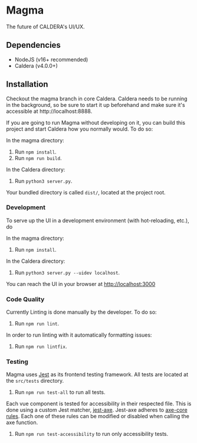 # Magma
The future of CALDERA's UI/UX.

## Dependencies
* NodeJS (v16+ recommended)
* Caldera (v4.0.0+)

## Installation
Checkout the magma branch in core Caldera. Caldera needs to be running in the background, so be sure to start it up
beforehand and make sure it's accessible at http://localhost:8888.

If you are going to run Magma without developing on it, you can build 
this project and start Caldera how you normally would. To do so:

In the magma directory:
1. Run `npm install`.
1. Run `npm run build`.

In the Caldera directory:
1. Run `python3 server.py`.

Your bundled directory is called `dist/`, located at the project root.

### Development
To serve up the UI in a development environment (with hot-reloading, etc.), do

In the magma directory:
1. Run `npm install`.

In the Caldera directory:
1. Run `python3 server.py --uidev localhost`.

You can reach the UI in your browser at [http://localhost:3000](http://localhost:3000)

### Code Quality
Currently Linting is done manually by the developer. To do so:

1. Run `npm run lint`.

In order to run linting with it automatically formatting issues:

1. Run `npm run lintfix`.

### Testing
Magma uses [Jest](https://jestjs.io/) as its frontend testing framework. All tests are located at the `src/tests` directory.

1. Run `npm run test-all` to run all tests.

Each vue component is tested for accessibility in their respected file. This is done using a custom Jest matcher, [jest-axe](https://github.com/nickcolley/jest-axe). Jest-axe adheres to
[axe-core rules](https://github.com/dequelabs/axe-core/blob/master/doc/rule-descriptions.md). Each one of these rules can be modified or disabled when calling the axe function.

1. Run `npm run test-accessibility` to run only accessibility tests.
